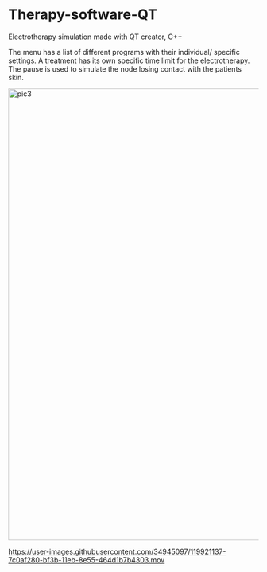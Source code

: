 # Therapy-software-QT
Electrotherapy simulation made with QT creator, C++



The menu has a list of different programs with their individual/ specific settings.
A treatment has its own specific time limit for the electrotherapy.
The pause is used to simulate the node losing contact with the patients skin.

<img width="910" alt="pic3" src="https://user-images.githubusercontent.com/34945097/119921129-77ded500-bf3b-11eb-9672-1961d05ae19a.png">



https://user-images.githubusercontent.com/34945097/119921137-7c0af280-bf3b-11eb-8e55-464d1b7b4303.mov


